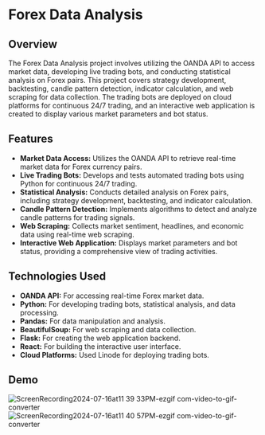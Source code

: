 # **Forex Data Analysis**

## **Overview**
The Forex Data Analysis project involves utilizing the OANDA API to access market data, developing live trading bots, and conducting statistical analysis on Forex pairs. This project covers strategy development, backtesting, candle pattern detection, indicator calculation, and web scraping for data collection. The trading bots are deployed on cloud platforms for continuous 24/7 trading, and an interactive web application is created to display various market parameters and bot status.

## **Features**
- **Market Data Access:** Utilizes the OANDA API to retrieve real-time market data for Forex currency pairs.
- **Live Trading Bots:** Develops and tests automated trading bots using Python for continuous 24/7 trading.
- **Statistical Analysis:** Conducts detailed analysis on Forex pairs, including strategy development, backtesting, and indicator calculation.
- **Candle Pattern Detection:** Implements algorithms to detect and analyze candle patterns for trading signals.
- **Web Scraping:** Collects market sentiment, headlines, and economic data using real-time web scraping.
- **Interactive Web Application:** Displays market parameters and bot status, providing a comprehensive view of trading activities.

## **Technologies Used**
- **OANDA API:** For accessing real-time Forex market data.
- **Python:** For developing trading bots, statistical analysis, and data processing.
- **Pandas:** For data manipulation and analysis.
- **BeautifulSoup:** For web scraping and data collection.
- **Flask:** For creating the web application backend.
- **React:** For building the interactive user interface.
- **Cloud Platforms:** Used Linode for deploying trading bots.

## **Demo**
![ScreenRecording2024-07-16at11 39 33PM-ezgif com-video-to-gif-converter](https://github.com/user-attachments/assets/ee90604d-e540-47bb-b78c-5e32d423ba5e)
![ScreenRecording2024-07-16at11 40 57PM-ezgif com-video-to-gif-converter](https://github.com/user-attachments/assets/b6b37bc4-f9d5-4862-b55c-b385d4d4a1fe)
